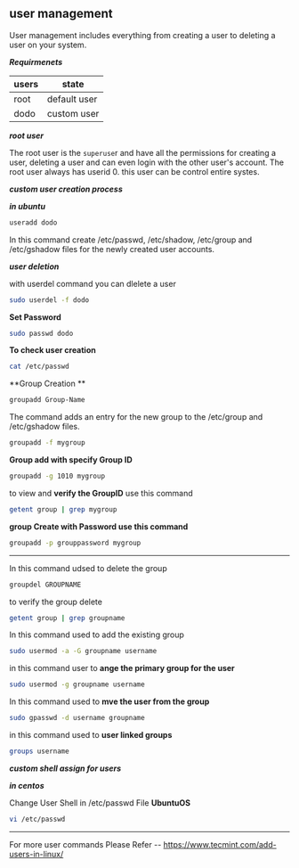 ## user management
User management includes everything from creating a user to deleting a user on your system.

_**Requirmenets**_

|users | state |
|---|---|
| root | default user |
| dodo | custom user |

_**root user**_

The root user is the `superuse`r and have all the permissions for creating a user, deleting a user and can even login with the other user's account. The root user always has userid 0. this user can be control entire systes.

_**custom user creation process**_

_**in ubuntu**_

```bash
useradd dodo
```
In this command create /etc/passwd, /etc/shadow, /etc/group and /etc/gshadow files for the newly created user accounts.

_**user deletion**_

with userdel command you can dlelete a user

```bash
sudo userdel -f dodo
```
**Set Password**

```bash
sudo passwd dodo
```
**To check user creation**

```bash
cat /etc/passwd
```
**Group Creation **

```bash 
groupadd Group-Name
```
The command adds an entry for the new group to the /etc/group and /etc/gshadow files.

```bash
groupadd -f mygroup
```

**Group add with specify Group ID**

```bash
groupadd -g 1010 mygroup
```
to view and **verify the GroupID** use this command

```bash
getent group | grep mygroup
```
**group Create with Password use this command**

```bash
groupadd -p grouppassword mygroup
```
---

In this command udsed to delete the group

```bash
groupdel GROUPNAME
```
to verify the group delete

```bash
getent group | grep groupname
```
In this command used to add the existing group

```bash
sudo usermod -a -G groupname username
```
in this command user to **ange the primary group for the user**
```bash
sudo usermod -g groupname username
```

In this command used to **mve the user from the group**
```bash
sudo gpasswd -d username groupname
```

in this command used to **user linked groups**
```bash
groups username
```

_**custom shell assign for users**_

_**in centos**_

Change User Shell in /etc/passwd File **UbuntuOS**

```bash
vi /etc/passwd
```


---
For more user commands Please Refer -- https://www.tecmint.com/add-users-in-linux/
